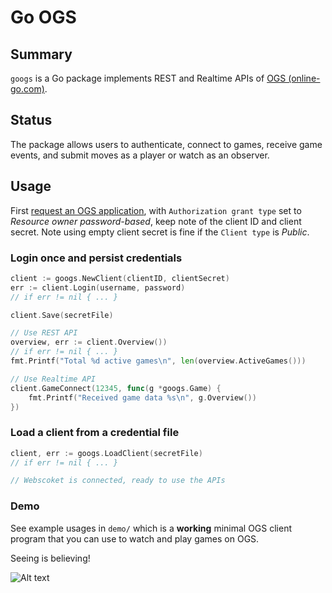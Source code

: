 # Go OGS

## Summary

`googs` is a Go package implements REST and Realtime APIs of [OGS
(online-go.com)](https://online-go.com).

## Status

The package allows users to authenticate, connect to games, receive game
 events, and submit moves as a player or watch as an observer.

## Usage

First [request an OGS application](https://online-go.com/oauth2/applications/),
with `Authorization grant type` set to *Resource owner password-based*, keep
note of the client ID and client secret. Note using empty client secret is fine
if the `Client type` is *Public*.

### Login once and persist credentials

```go
client := googs.NewClient(clientID, clientSecret)
err := client.Login(username, password)
// if err != nil { ... }

client.Save(secretFile)

// Use REST API
overview, err := client.Overview())
// if err != nil { ... }
fmt.Printf("Total %d active games\n", len(overview.ActiveGames()))

// Use Realtime API
client.GameConnect(12345, func(g *googs.Game) {
	fmt.Printf("Received game data %s\n", g.Overview())
})
```

### Load a client from a credential file

```go
client, err := googs.LoadClient(secretFile)
// if err != nil { ... }

// Webscoket is connected, ready to use the APIs
```

### Demo

See example usages in `demo/` which is a **working** minimal OGS client program
that you can use to watch and play games on OGS.

Seeing is believing!

![Alt text](https://github.com/ymattw/googs/blob/main/demo/demo.png?raw=true)
